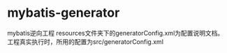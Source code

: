 # mybatis-generator
mybatis逆向工程
resources文件夹下的generatorConfig.xml为配置说明文档。工程真实执行时，所用的配置为src/generatorConfig.xml
